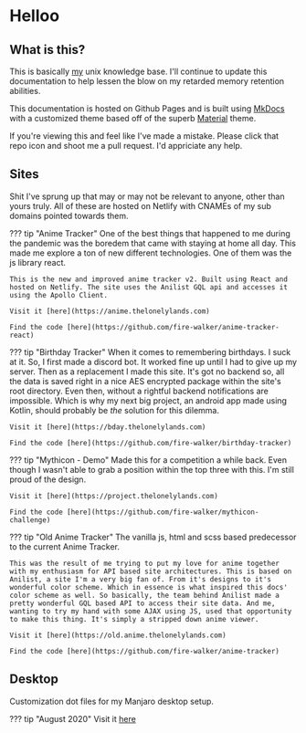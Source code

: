 # Helloo

## What is this?

This is basically [my](https://github.com/fire-walker) unix knowledge base. I'll continue to update this documentation to help lessen the blow on my retarded memory retention abilities. 

This documentation is hosted on Github Pages and is built using [MkDocs](https://github.com/mkdocs/mkdocs) with a customized theme based off of the superb [Material](https://github.com/squidfunk/mkdocs-material) theme.

If you're viewing this and feel like I've made a mistake. Please click that repo icon and shoot me a pull request. I'd appriciate any help.


## Sites

Shit I've sprung up that may or may not be relevant to anyone, other than yours truly. All of these are hosted on Netlify with CNAMEs of my sub domains pointed towards them.

??? tip "Anime Tracker"
    One of the best things that happened to me during the pandemic was the boredem that came with staying at home all day. This made me explore a ton of new different technologies. One of them was the js library react. 

    This is the new and improved anime tracker v2. Built using React and hosted on Netlify. The site uses the Anilist GQL api and accesses it using the Apollo Client.

    Visit it [here](https://anime.thelonelylands.com)

    Find the code [here](https://github.com/fire-walker/anime-tracker-react)


??? tip "Birthday Tracker"
    When it comes to remembering birthdays. I suck at it. So, I first made a discord bot. It worked fine up until I had to give up my server. Then as a replacement I made this site. It's got no backend so, all the data is saved right in a nice AES encrypted package within the site's root directory. Even then, without a rightful backend notifications are impossible. Which is why my next big project, an android app made using Kotlin, should probably be _the_ solution for this dilemma.

    Visit it [here](https://bday.thelonelylands.com)

    Find the code [here](https://github.com/fire-walker/birthday-tracker)


??? tip "Mythicon - Demo"
    Made this for a competition a while back. Even though I wasn't able to grab a position within the top three with this. I'm still proud of the design.

    Visit it [here](https://project.thelonelylands.com)

    Find the code [here](https://github.com/fire-walker/mythicon-challenge)


??? tip "Old Anime Tracker"
    The vanilla js, html and scss based predecessor to the current Anime Tracker.

    This was the result of me trying to put my love for anime together with my enthusiasm for API based site architectures. This is based on Anilist, a site I'm a very big fan of. From it's designs to it's wonderful color scheme. Which in essence is what inspired this docs' color scheme as well. So basically, the team behind Anilist made a pretty wonderful GQL based API to access their site data. And me, wanting to try my hand with some AJAX using JS, used that opportunity to make this thing. It's simply a stripped down anime viewer.

    Visit it [here](https://old.anime.thelonelylands.com)

    Find the code [here](https://github.com/fire-walker/anime-tracker)


## Desktop

Customization dot files for my Manjaro desktop setup.

??? tip "August 2020"
    Visit it [here](https://github.com/fire-walker/rice/blob/master/August-2020/info.md)
